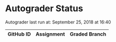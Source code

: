 # Autograder Status
Autograder last run at: September 25, 2018 at 16:40

| GitHub ID | Assignment | Graded Branch |
|-----------|------------|---------------|
